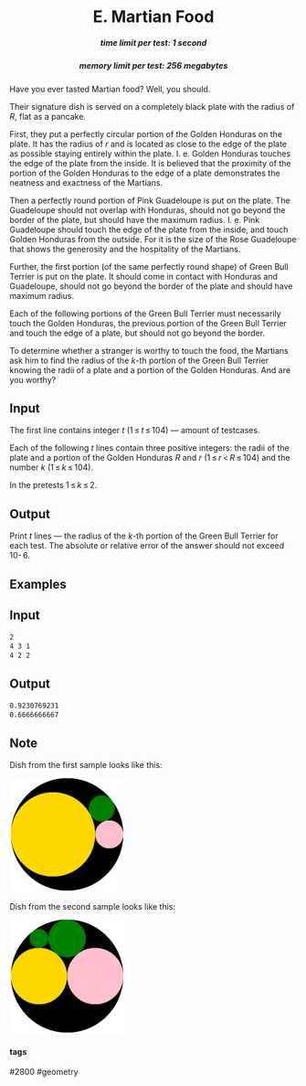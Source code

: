<h1 style='text-align: center;'> E. Martian Food</h1>

<h5 style='text-align: center;'>time limit per test: 1 second</h5>
<h5 style='text-align: center;'>memory limit per test: 256 megabytes</h5>

Have you ever tasted Martian food? Well, you should.

Their signature dish is served on a completely black plate with the radius of *R*, flat as a pancake.

First, they put a perfectly circular portion of the Golden Honduras on the plate. It has the radius of *r* and is located as close to the edge of the plate as possible staying entirely within the plate. I. e. Golden Honduras touches the edge of the plate from the inside. It is believed that the proximity of the portion of the Golden Honduras to the edge of a plate demonstrates the neatness and exactness of the Martians.

Then a perfectly round portion of Pink Guadeloupe is put on the plate. The Guadeloupe should not overlap with Honduras, should not go beyond the border of the plate, but should have the maximum radius. I. e. Pink Guadeloupe should touch the edge of the plate from the inside, and touch Golden Honduras from the outside. For it is the size of the Rose Guadeloupe that shows the generosity and the hospitality of the Martians.

Further, the first portion (of the same perfectly round shape) of Green Bull Terrier is put on the plate. It should come in contact with Honduras and Guadeloupe, should not go beyond the border of the plate and should have maximum radius.

Each of the following portions of the Green Bull Terrier must necessarily touch the Golden Honduras, the previous portion of the Green Bull Terrier and touch the edge of a plate, but should not go beyond the border.

To determine whether a stranger is worthy to touch the food, the Martians ask him to find the radius of the *k*-th portion of the Green Bull Terrier knowing the radii of a plate and a portion of the Golden Honduras. And are you worthy?

## Input

The first line contains integer *t* (1 ≤ *t* ≤ 104) — amount of testcases.

Each of the following *t* lines contain three positive integers: the radii of the plate and a portion of the Golden Honduras *R* and *r* (1 ≤ *r* < *R* ≤ 104) and the number *k* (1 ≤ *k* ≤ 104).

In the pretests 1 ≤ *k* ≤ 2.

## Output

Print *t* lines — the radius of the *k*-th portion of the Green Bull Terrier for each test. The absolute or relative error of the answer should not exceed 10- 6.

## Examples

## Input


```
2  
4 3 1  
4 2 2  

```
## Output


```
0.9230769231  
0.6666666667  

```
## Note

Dish from the first sample looks like this:

![](images/e15f6caf257ceae8305cd82507b96dfac1b579ee.png)

Dish from the second sample looks like this:

![](images/625a74ccb42332c9df05a22f8e17f81f086476d5.png)



#### tags 

#2800 #geometry 